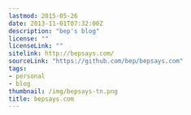 ```yaml
---
lastmod: 2015-05-26
date: 2013-11-01T07:32:00Z
description: "bep's blog"
license: ""
licenseLink: ""
sitelink: http://bepsays.com/
sourceLink: "https://github.com/bep/bepsays.com"
tags:
- personal
- blog
thumbnail: /img/bepsays-tn.png
title: bepsays.com
---
```


